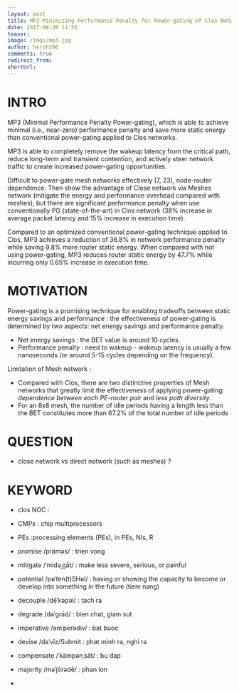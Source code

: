 ```yaml
---
layout: post
title: MP3 Minimizing Performance Penalty for Power-gating of Clos Network-on-Chip
date: 2017-08-30 11:55
teaser:
image: /imgs/mp3.jpg
author: heroh396
comments: true
redirect_from:
shortUrl: 
---
```


# INTRO

MP3 (Minimal Performance Penalty Power-gating), which is able to achieve minimal (i.e., near-zero) performance penalty and save more static energy than conventional power-gating applied to Clos networks.

MP3 is able to completely remove the wakeup latency from the critical path, reduce long-term and transient contention, and actively steer network traffic to create increased power-gating opportunities.

Difficult to power-gate mesh networks effectively [7, 23], node-router dependence. Then show the advantage of Close network via Meshes network (mitigate the energy and performance overhead compared with meshes), but there are significant performance penalty when use conventionally PG (state-of-the-art) in Clos network (38% increase in average packet latency and 15% increase in execution time).

Compared to an optimized conventional power-gating technique applied to Clos, MP3 achieves a reduction of 36.8% in network performance penalty while saving 9.8% more router static energy. When compared with not using power-gating, MP3 reduces router static energy by 47.7% while incurring only 0.65% increase in execution time.

# MOTIVATION

Power-gating is a promising technique for enabling tradeoffs between static energy savings and performance : the effectiveness of power-gating is determined by two aspects: net energy savings and performance penalty.
- Net energy savings  : the BET value is around 10 cycles.
- Performance penalty : need to wakeup - wakeup latency is usually a few nanoseconds (or around 5-15 cycles depending on the frequency).

Limitation of Mesh network :
- Compared with Clos, there are two distinctive properties of Mesh networks that greatly limit the effectiveness of applying power-gating: _dependence between each PE-router pair_ and _less path diversity_.
- For an 8x8 mesh, the number of idle periods having a length less than the BET constitutes more than 67.2% of the total number of idle periods



# QUESTION

- close network vs direct network (such as meshes) ?


# KEYWORD

- clos NOC		: 
- CMPs			: chip multiprocessors
- PEs			:processing elements (PEs), in PEs, NIs, R

- promise	/präməs/		: trien vong
- mitigate 	/ˈmidəˌɡāt/		: make less severe, serious, or painful
- potential /pəˈten(t)SHəl/	: having or showing the capacity to become or develop into something in the future (tiem nang)
- decouple 	/dēˈkəpəl/		: tach ra
- degrade 	/dəˈɡrād/		: bien chat, giam sut
- imperative /əmˈperədiv/	: bat buoc
- devise 	/dəˈvīz/Submit	: phat minh ra, nghi ra
- compensate /ˈkämpənˌsāt/	: bu dap
- majority 	/məˈjôrədē/		: phan lon
- 


